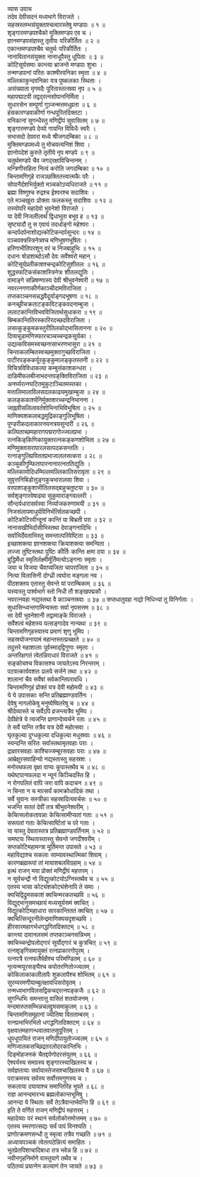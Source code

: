व्यास उवाच  
तदेव देवीसदनं मध्यभागे विराजते ।  
सहस्रस्तम्भसंयुक्ताश्चत्वारस्तेषु मण्डपाः ॥ १ ॥  
शृङ्‌गारमण्डपश्चैको मुक्तिमण्डप एव च ।  
ज्ञानमण्डपसंज्ञस्तु तृतीयः परिकीर्तितः ॥ २ ॥  
एकान्तमण्डपश्चैव चतुर्थः परिकीर्तितः ।  
नानावितानसंयुक्ता नानाधूपैस्तु धूपिताः ॥ ३ ॥  
कोटिसूर्यसमाः कान्त्या भ्राजन्ते मण्डपाः शुभाः ।  
तन्मण्डपानां परितः काश्मीरवनिका स्मृता ॥ ४ ॥  
मल्लिकाकुन्दवनिका यत्र पुष्कलकाः स्थिताः ।  
असंख्याता मृगमदैः पूरितास्तत्स्रवा नृप ॥ ५ ॥  
महापद्माटवी तद्वद्‌रत्नसोपाननिर्मिता ।  
सुधारसेन सम्पूर्णा गुञ्जन्मत्तमधुव्रता ॥ ६ ॥  
हंसकारण्डवाकीर्णा गन्धपूरितदिक्तटा ।  
वनिकानां सुगन्धैस्तु मणिद्वीपं सुवासितम् ॥ ७ ॥  
शृङ्‌गारमण्डपे देव्यो गायन्ति विविधैः स्वरैः ।  
सभासदो देववरा मध्ये श्रीजगदम्बिका ॥ ८ ॥  
मुक्तिमण्डपमध्ये तु मोचयत्यनिशं शिवा ।  
ज्ञानोपदेशं कुरुते तृतीये नृप मण्डपे ॥ ९ ॥  
चतुर्थमण्डपे चैव जगद्‌रक्षाविचिन्तनम् ।  
मन्त्रिणीसहिता नित्यं करोति जगदम्बिका ॥ १० ॥  
चिन्तामणिगृहे राजञ्छक्तितत्त्वात्मकैः परैः ।  
सोपानैर्दशभिर्युक्तो मञ्चकोऽप्यधिराजते ॥ ११ ॥  
ब्रह्मा विष्णुश्च रुद्रश्च ईश्वरश्च सदाशिवः ।  
एते मञ्चखुराः प्रोक्ताः फलकस्तु सदाशिवः ॥ १२ ॥  
तस्योपरि महादेवो भुवनेशो विराजते ।  
या देवी निजलीलार्थं द्विधाभूता बभूव ह ॥ १३ ॥  
सृष्ट्यादौ तु स एवायं तदर्धाङ्‌गो महेश्वरः ।  
कन्दर्पदर्पनाशोद्यत्कोटिकन्दर्पसुन्दरः ॥ १४ ॥  
पञ्चवक्त्रस्त्रिनेत्रश्च मणिभूषणभूषितः ।  
हरिणाभीतिपरशून् वरं च निजबाहुभिः ॥ १५ ॥  
दधानः षोडशाब्दोऽसौ देवः सर्वेश्वरो महान् ।  
कोटिसूर्यप्रतीकाशश्चन्द्रकोटिसुशीतलः ॥ १६ ॥  
शुद्धस्फटिकसंकाशस्त्रिनेत्रः शीतलद्युतिः ।  
वामाङ्‌गे सन्निषण्णास्य देवी श्रीभुवनेश्वरी ॥ १७ ॥  
नवरत्नगणाकीर्णकाञ्चीदामविराजिता ।  
तप्तकाञ्चनसन्नद्धवैदूर्याङ्‌गदभूषणा ॥ १८ ॥  
कनच्छ्रीचक्रताटङ्‌कविटङ्‌कवदनाम्बुजा ।  
ललाटकान्तिविभवविजितार्थसुधाकरा ॥ १९ ॥  
बिम्बकान्तितिरस्कारिरदच्छदविराजिता ।  
लसत्कुङ्‌कुमकस्तुरीतिलकोद्भासितानना ॥ २० ॥  
दिव्यचूडामणिस्फारचञ्चच्चन्द्रकसूर्यका ।  
उद्यत्कविसमस्वच्छनासाभरणभासुरा ॥ २१ ॥  
चिन्ताकलम्बितस्वच्छमुक्तागुच्छविराजिता ।  
पाटीरपङ्‌ककर्पूरकुङ्‌कुमालङ्‌कृतस्तनी ॥ २२ ॥  
विचित्रविविधाकल्पा कम्बुसंकाशकन्धरा ।  
दाडिमीफलबीजाभदन्तपङ्‌क्तिविराजिता ॥ २३ ॥  
अनर्घ्यरत्नघटितमुकुटाञ्चितमस्तका ।  
मत्तालिमालाविलसदलकाढ्यमुखाम्बुजा ॥ २४ ॥  
कलङ्‌ककार्श्यनिर्मुक्तशरच्चन्द्रनिभानना ।  
जाह्नवीसलिलावर्तशोभिनाभिविभूषिता ॥ २५ ॥  
माणिक्यशकलाबद्धमुद्रिकाङ्‌गुलिभूषिता ।  
पुण्डरीकदलाकारनयनत्रयसुन्दरी ॥ २६ ॥  
कल्पिताच्छमहारागपद्मरागोज्ज्वलप्रभा ।  
रत्नकिङ्‌किणिकायुक्तरत्नकङ्‌कणशोभिता ॥ २७ ॥  
मणिमुक्तासरापारलसत्पदकसन्ततिः ।  
रत्नाङ्‌गुलिप्रविततप्रभाजाललसत्करा ॥ २८ ॥  
कञ्चुकीगुम्फितापारनानारत्नततिद्युतिः ।  
मल्लिकामोदिधम्मिल्लमल्लिकालिसरावृता ॥ २९ ॥  
सुवृत्तनिबिडोत्तुङ्‌गकुचभारालसा शिवा ।  
वरपाशाङ्‌कुशाभीतिलसद्बाहुचतुष्टया ॥ ३० ॥  
सर्वशृङ्‌गारवेषाढ्या सुकुमाराङ्‌गवल्लरी ।  
सौन्दर्यधारासर्वस्वा निर्व्याजकरुणामयी ॥ ३१ ॥  
निजसंलापमाधुर्यविनिर्भर्त्सितकच्छपी ।  
कोटिकोटिरवीन्दूनां कान्तिं या बिभ्रती परा ॥ ३२ ॥  
नानासखीभिर्दासीभिस्तथा देवाङ्‌गनादिभिः ।  
सर्वाभिर्देवताभिस्तु समन्तात्परिवेष्टिता ॥ ३३ ॥  
इच्छाशक्त्या ज्ञानशक्त्या क्रियाशक्त्या समन्विता ।  
लज्जा तुष्टिस्तथा पुष्टिः कीर्तिः कान्तिः क्षमा दया ॥ ३४ ॥  
बुद्धिर्मेधा स्मृतिर्लक्ष्मीर्मूर्तिमत्योऽङ्‌गनाः स्मृताः ।  
जया च विजया चैवाप्यजिता चापराजिता ॥ ३५ ॥  
नित्या विलासिनी दोग्ध्री त्वघोरा मङ्‌गला नव ।  
पीठशक्तय एतास्तु सेवन्ते यां पराम्बिकाम् ॥ ३६ ॥  
यस्यास्तु पार्श्वभागे स्तो निधी तौ शङ्‌खपद्मकौ ।  
नवरत्नवहा नद्यस्तथा वै काञ्चनस्रवाः ॥ ३७ ॥
सप्तधातुवहा नद्यो निधिभ्यां तु विनिर्गताः ।  
सुधासिन्ध्वन्तगामिन्यस्ताः सर्वा नृपसत्तम ॥ ३८ ॥  
सा देवी भुवनेशानी तद्वामाङ्‌के विराजते ।  
सर्वेशत्वं महेशस्य यत्सङ्‌गादेव नान्यथा ॥ ३९ ॥  
चिन्तामणिगृहस्यास्य प्रमाणं शृणु भूमिप ।  
सहस्रयोजनायामं महान्तस्तत्प्रचक्षते ॥ ४० ॥  
तदुत्तरे महाशालाः पूर्वस्माद्‌द्विगुणाः स्मृताः ।  
अन्तरिक्षगतं त्वेतन्निराधारं विराजते ॥ ४१ ॥  
सङ्‌कोचश्च विकासश्च जायतेऽस्य निरन्तरम् ।  
पटवत्कार्यवशतः प्रलये सर्जने तथा ॥ ४२ ॥  
शालानां चैव सर्वेषां सर्वकान्तिपरावधि ।  
चिन्तामणिगृहं प्रोक्तं यत्र देवी महोमयी ॥ ४३ ॥  
ये ये उपासकाः सन्ति प्रतिब्रह्माण्डवर्तिनः ।  
देवेषु नागलोकेषु मनुष्येष्वितरेषु च ॥ ४४ ॥  
श्रीदेव्यास्ते च सर्वेऽपि व्रजन्त्यत्रैव भूमिप ।  
देवीक्षेत्रे ये त्यजन्ति प्राणान्देव्यर्चने रताः ॥ ४५ ॥  
ते सर्वे यान्ति तत्रैव यत्र देवी महोत्सवा ।  
घृतकुल्या दुग्धकुल्या दधिकुल्या मधुस्रवाः ॥ ४६ ॥  
स्यन्दन्ति सरितः सर्वास्तथामृतवहाः पराः ।  
द्राक्षारसवहाः काश्चिज्जम्बूरसवहाः पराः ॥ ४७ ॥  
आम्रेक्षुरसवाहिन्यो नद्यस्तास्तु सहस्रशः ।  
मनोरथफला वृक्षा वाप्यः कूपास्तथैव च ॥ ४८ ॥  
यथेष्टपानफलदा न न्यूनं किञ्चिदस्ति हि ।  
न रोगपलितं वापि जरा वापि कदाचन ॥ ४९ ॥  
न चिन्ता न च मात्सर्यं कामक्रोधादिकं तथा ।  
सर्वे युवानः सस्त्रीका सहस्रादित्यवर्चसः ॥ ५० ॥  
भजन्ति सततं देवीं तत्र श्रीभुवनेश्वरीम् ।  
केचित्सलोकतापन्नाः केचित्सामीप्यतां गताः ॥ ५१ ॥  
सरूपतां गताः केचित्सार्ष्टितां च परे गताः ।  
या यास्तु देवतास्तत्र प्रतिब्रह्माण्डवर्तिनाम् ॥ ५२ ॥  
समष्टयः स्थितास्तास्तु सेवन्ते जगदीश्वरीम् ।  
सप्तकोटिमहामन्त्रा मूर्तिमन्त उपासते ॥ ५३ ॥  
महाविद्याश्च सकलाः साम्यावस्थात्मिकां शिवाम् ।  
कारणब्रह्मरूपां तां मायाशबलविग्रहाम् ॥ ५४ ॥  
इत्थं राजन् मया प्रोक्तं मणिद्वीपं महत्तरम् ।  
न सूर्यचन्द्रौ नो विद्युत्कोटयोऽग्निस्तथैव च ॥ ५५ ॥  
एतस्य भासा कोट्यंशकोट्यंशेनापि ते समाः ।  
क्यचिद्विद्रुमसकाशं क्वचिन्मरकतच्छवि ॥ ५६ ॥  
विद्युद्भानुसमच्छायं मध्यसूर्यसमं क्वचित् ।  
विद्युत्कोटिमहाधारा सारकान्तिततं क्वचित् ॥ ५७ ॥  
क्वचित्सिन्दूरनीलेन्द्रमाणिक्यसदृशच्छवि ।  
हीरसारमहागर्भधगद्धगितदिक्तटम् ॥ ५८ ॥  
कान्त्या दावानलसमं तप्तकाञ्चनसन्निभम् ।  
क्वचिच्चन्द्रोपलोद्‌गारं सूर्योद्‌गारं च कुत्रचित् ॥ ५९ ॥  
रत्नशृङ्‌गिसमायुक्तं रत्नप्राकारगोपुरम् ।  
रत्नपत्रै रत्नफलैर्वक्षैश्च परिमण्डितम् ॥ ६० ॥  
नृत्यन्मयूरसङ्‌घैश्च कपोतरणितोज्ज्वलम् ।  
कोकिलाकाकलीलापैः शुकलापैश्च शोभितम् ॥ ६१ ॥  
सुरम्यरमणीयाम्बुलक्षावधिसरोवृतम् ।  
तन्मध्यभागविलसद्विकचद्‌रत्नपङ्‌कजैः ॥ ६२ ॥  
सुगन्धिभिः समन्तात्तु वासितं शतयोजनम् ।  
मन्दमारुतसम्भिन्नचलद्द्रुमसमाकुलम् ॥ ६३ ॥  
चिन्तामणिसमूहानां ज्योतिषा वितताम्बरम् ।  
रत्नप्रभाभिरभितो धगद्धगितदिक्तटम् ॥ ६४ ॥  
वृक्षवातमहागन्धवातवातसुपूरितम् ।  
धूपधूपायितं राजन् मणिदीपायुतोज्ज्वलम् ॥ ६५ ॥  
मणिजालकसच्छिद्रतरलोदरकान्तिभिः ।  
दिङ्‌मोहजनकं चैतद्दर्पणोदरसंयुतम् ॥ ६६ ॥  
ऐश्वर्यस्य समग्रस्य शृङ्‌गारस्याखिलस्य च ।  
सर्वज्ञतायाः सर्वायास्तेजसश्चाखिलस्य वै ॥ ६७ ॥  
पराक्रमस्य सर्वस्य सर्वोत्तमगुणस्य च ।  
सकलाया दयायाश्च समाप्तिरिह भूपते ॥ ६८ ॥  
राज्ञ आनन्दमारभ्य ब्रह्मलोकान्तभूमिषु ।  
आनन्दा ये स्थिताः सर्वे तेऽत्रैवान्तर्भवन्ति हि ॥ ६९ ॥  
इति ते वर्णितं राजन् मणिद्वीपं महत्तरम् ।  
महादेव्याः परं स्थानं सर्वलोकोत्तमोत्तमम् ॥ ७० ॥  
एतस्य स्मरणात्सद्यः सर्वं पापं विनश्यति ।  
प्राणोत्क्रमणसन्धौ तु स्मृत्वा तत्रैव गच्छति ॥ ७१ ॥  
अध्यायपञ्चकं त्वेतत्पठेन्नित्यं समाहितः ।  
भूतप्रेतपिशाचादिबाधा तत्र भवेन्न हि ॥ ७२ ॥  
नवीनगृहनिर्माणे वास्तुयागे तथैव च ।  
पठितव्यं प्रयत्नेन कल्याणं तेन जायते ॥ ७३ ॥

